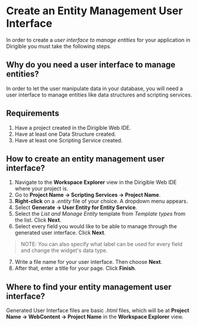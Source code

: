 # Create an Entity Management User Interface

In order to create a _user interface to manage entities_ for your application in Dirigible you must take the following steps.

## Why do you need a user interface to manage entities?

In order to let the user manipulate data in your database, you will need a user interface to manage entities like data structures and scripting services.

## Requirements

1. Have a project created in the Dirigible Web IDE.
2. Have at least one Data Structure created.
3. Have at least one Scripting Service created.

## How to create an entity management user interface?

1.  Navigate to the **Workspace Explorer** view in the Dirigible Web IDE where your project is.
2. Go to **Project Name -> Scripting Services -> Project Name**.
3. **Right-click** on a _.entity_ file of your choice. A dropdown menu appears.
4. Select **Generate -> User Entity for Entity Service**.
5. Select the _List and Manage Entity_  template from _Template types_ from the list. Click **Next**.
6. Select every field you would like to be able to manage through the generated user interface. Click **Next**.

  > NOTE: You can also specify what label can be used for every field and change the widget's data type.

7. Write a file name for your user interface. Then choose **Next**.
8. After that, enter a title for your page. Click **Finish**.

## Where to find your entity management user interface?

Generated User Interface files are basic _.html_ files, which will be at **Project Name -> WebContent -> Project Name** in the **Workspace Explorer** view.
